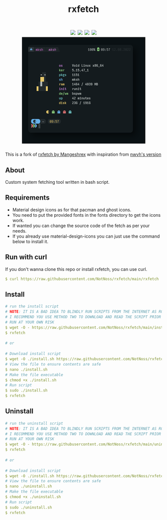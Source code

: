 <div align="center">
<h1>rxfetch<h1>
<img src="https://img.shields.io/github/stars/Mangeshrex/rxfetch?color=e57474&labelColor=1e2528&style=for-the-badge"> <img src="https://img.shields.io/github/issues/Mangeshrex/rxfetch?color=67b0e8&labelColor=1e2528&style=for-the-badge">
<img src="https://img.shields.io/static/v1?label=license&message=MIT&color=8ccf7e&labelColor=1e2528&style=for-the-badge">
<img src="https://img.shields.io/github/forks/Mangeshrex/rxfetch?color=e5c76b&labelColor=1e2528&style=for-the-badge">
<br>
<img src="./screenshots/ss.png">
</div>

This is a fork of [rxfetch by Mangeshrex](https://github.com/Mangeshrex/rxfetch)
with inspiration from [nwvh's version](https://github.com/nwvh/rxfetch-stylish)

## About

Custom system fetching tool written in bash script.

## Requirements

- Material design icons as for that pacman and ghost icons.
- You need to put the provided fonts in the fonts directory to get the icons work.
- If wanted you can change the source code of the fetch as per your needs.
- If you already use material-design-icons you can just use the command below to install it.



## Run with curl

If you don't wanna clone this repo or install rxfetch, you can use curl.

```yaml
$ curl https://raw.githubusercontent.com/NotNoss/rxfetch/main/rxfetch | bash
```

## Install
```yaml
# run the install script
# NOTE: IT IS A BAD IDEA TO BLINDLY RUN SCRIPTS FROM THE INTERNET AS ROOT.
# I RECOMMEND YOU USE METHOD TWO TO DOWNLOAD AND READ THE SCRIPT PRIOR TO RUNNING.
# RUN AT YOUR OWN RISK
$ wget -O - https://raw.githubusercontent.com/NotNoss/rxfetch/main/install.sh | sudo bash
$ rxfetch

# or

# Download install script
$ wget -O ./install.sh https://raw.githubusercontent.com/NotNoss/rxfetch/main/install.sh
# View the file to ensure contents are safe
$ nano ./install.sh
# Make the file executable
$ chmod +x ./install.sh
# Run script
$ sudo ./install.sh
$ rxfetch
```

## Uninstall
```yaml
# run the uninstall script
# NOTE: IT IS A BAD IDEA TO BLINDLY RUN SCRIPTS FROM THE INTERNET AS ROOT.
# I RECOMMEND YOU USE METHOD TWO TO DOWNLOAD AND READ THE SCRIPT PRIOR TO RUNNING.
# RUN AT YOUR OWN RISK
$ wget -O - https://raw.githubusercontent.com/NotNoss/rxfetch/main/uninstall.sh | sudo bash
$ rxfetch

# or

# Download install script
$ wget -O ./install.sh https://raw.githubusercontent.com/NotNoss/rxfetch/main/uninstall.sh
# View the file to ensure contents are safe
$ nano ./uninstall.sh
# Make the file executable
$ chmod +x ./uninstall.sh
# Run script
$ sudo ./uninstall.sh
$ rxfetch
```
